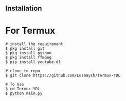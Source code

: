 ## Installation
# For Termux
```console
# install the requirement
$ pkg install git
$ pkg install python
$ pkg install ffmpeg
$ pip install youtube-dl

# clone to repo
$ git clone https://github.com/Lusmaysh/Termux-YDL

# To Use
$ cd Termux-YDL
$ python main.py
```
